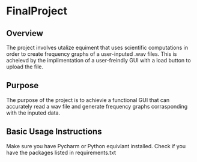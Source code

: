 # FinalProject
## Overview
The project involves utalize equiment that uses scientific computations in order to create frequency graphs of a user-inputed .wav files. This is acheievd by the implimentation of a user-freindly GUI with a load button to upload the file. 

## Purpose
The purpose of the project is to achievie a functional GUI that can accurately read a wav file and generate  frequency graphs corrasponding with the inputed data. 

## Basic Usage Instructions
Make sure you have Pycharm or Python equivlant installed.
Check if you have the packages listed in requirements.txt
